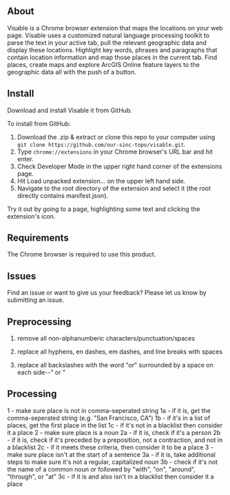 ## About
Visable is a Chrome browser extension that maps the locations on your web page. Visable uses a customized natural language processing toolkit to parse the text in your active tab, pull the relevant geographic data and display these locations. Highlight key words, phrases and paragraphs that contain location information and map those places in the current tab. Find places, create maps and explore ArcGIS Online feature layers to the geographic data all with the push of a button.

## Install
Download and install Visable it from GitHub.

To install from GitHub:
1. Download the .zip & extract or clone this repo to your computer using `git clone https://github.com/our-sinc-topo/visable.git`.
2. Type `chrome://extensions` in your Chrome browser's URL bar and hit enter.
3. Check Developer Mode in the upper right hand corner of the extensions page.
4. Hit Load unpacked extension... on the upper left hand side.
5. Navigate to the root directory of the extension and select it (the root directly contains manifest.json).

Try it out by going to a page, highlighting some text and clicking the extension's icon.

## Requirements
The Chrome browser is required to use this product.

## Issues
Find an issue or want to give us your feedback? Please let us know by submitting an issue. 

## Preprocessing
1) remove all non-alphanumberic characters/punctuation/spaces

2) replace all hyphens, en dashes, em dashes, and line breaks with spaces

3) replace all backslashes with the word "or" surrounded by a space on each side--" or "

## Processing
1 - make sure place is not in comma-seperated string
1a - if it is, get the comma-seperated string (e.g. "San Francisco, CA")
1b - if it's in a list of places, get the first place in the list
1c - if it's not in a blacklist then consider it a place
2 - make sure place is a noun
2a - if it is, check if it's a person
2b - if it is, check if it's preceded by a preposition, not a contraction, and not in a blacklist
2c - if it meets these criteria, then consider it to be a place
3 - make sure place isn't at the start of a sentence
3a - if it is, take additional steps to make sure it's not a regular, capitalized noun
3b - check if it's not the name of a common noun or followed by "with", "on", "around", "through", or "at"
3c - if it is and also isn't in a blacklist then consider it a place
